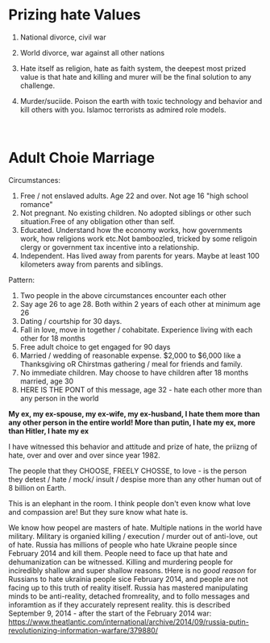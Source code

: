 # Prizing hate Values

1. National divorce, civil war

2. World divorce, war against all other nations

3. Hate itself as religion, hate as faith system, the deepest most prized value is that hate and killing and murer will be the final solution to any challenge.

4. Murder/suciide. Poison the earth with toxic technology and behavior and kill others with you. Islamoc terrorists as admired role models.

&nbsp;

# Adult Choie Marriage

Circumstances:

1. Free / not enslaved adults. Age 22 and over. Not age 16 "high school romance"
2. Not pregnant. No existing children. No adopted siblings or other such situation.Free of any obligation other than self.
3. Educated. Understand how the economy works, how governments work, how religions work etc.Not bamboozled, tricked by some religoin clergy or government tax incentive into a relationship.
4. Independent. Has lived away from parents for years. Maybe at least 100 kilometers away from parents and siblings.

Pattern:

1. Two people in the above circumstances encounter each other
2. Say age 26 to age 28. Both within 2 years of each other at minimum age 26
3. Dating / courtship for 30 days.
4. Fall in love, move in together / cohabitate. Experience living with each other for 18 months
5. Free adult choice to get engaged for 90 days
6. Married / wedding of reasonable expense. $2,000 to $6,000 like a Thanksgiving oR Chirstmas gathering / meal for friends and family.
7. No immediate children. May choose to have children after 18 months married, age 30
8. HERE IS THE PONT of this message, age 32 - hate each other more than any person in the world

**My ex, my ex-spouse, my ex-wife, my ex-husband, I hate them more than any other person in the entire world! More than putin, I hate my ex, more than Hitler, I hate my ex**

I have witnessed this behavior and attitude and prize of hate, the priizng of hate, over and over and over since year 1982. 

The people that they CHOOSE, FREELY CHOSSE, to love - is the person they detest / hate / mock/ insult / despise more than any other human out of 8 billion on Earth.

This is an elephant in the room. I think people don't even know what love and compassion are! But they sure know what hate is.

We know how peopel are masters of hate. Multiple nations in the world have military. Military is organied killing / execution / murder out of anti-love, out of hate. Russia has millions of people who hate Ukraine people since February 2014 and kill them. People need to face up that hate and dehumanization can be witnessed. Killing and murdering people for inciredibly shallow and super shallow reasons. tHere is  no *good reason* for Russians to hate ukrainia people sice February 2014, and people are not facing up to this truth of reality itiself.
Russia has mastered manipulating minds to be anti-reality, detached fromreality, and to follo messages and inforamtion as if they accurately represent reality. this is described September 9, 2014 - after the start of the February 2014 war: https://www.theatlantic.com/international/archive/2014/09/russia-putin-revolutionizing-information-warfare/379880/
